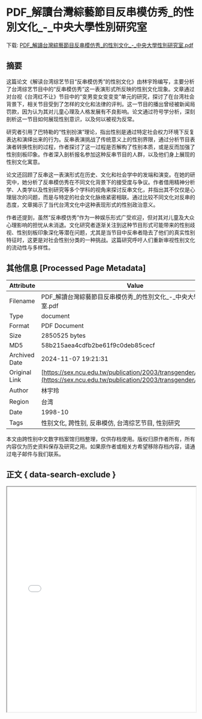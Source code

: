 # PDF_解讀台灣綜藝節目反串模仿秀_的性別文化_-_中央大學性別研究室

<!-- tcd_download_link -->
下载: <a href="PDF_解讀台灣綜藝節目反串模仿秀_的性別文化_-_中央大學性別研究室.pdf" download>PDF_解讀台灣綜藝節目反串模仿秀_的性別文化_-_中央大學性別研究室.pdf</a>
<!-- tcd_download_link_end -->

## 摘要

<!-- tcd_abstract -->
这篇论文《解读台湾综艺节目“反串模仿秀”的性别文化》由林宇玲编写，主要分析了台湾综艺节目中的“反串模仿秀”这一表演形式所反映的性别文化现象。文章通过对台视《台湾红不让》节目中的“变男变女变变变”单元的研究，探讨了在台湾社会背景下，相关节目受到了怎样的文化和法律的评判。这一节目的播出曾经被新闻局罚款，因为认为其对儿童心理及人格发展有不良影响。论文通过符号学分析，深刻剖析这一节目如何展现性别意识，以及何以被视为反常。

研究者引用了巴特勒的“性别扮演”理论，指出性别是通过特定社会权力环境下反复表达和演绎出来的行为。反串表演挑战了传统意义上的性别界限，通过分析节目表演者转换性别的过程，作者探讨了这一过程是否解构了性别本质，或是反而加强了性别刻板印象。作者深入剖析报名参加这种反串节目的人群，以及他们身上展现的性别文化寓意。

论文还回顾了反串这一表演形式在历史、文化和社会学中的发端和演变。在她的研究中，她分析了反串模仿秀在不同文化背景下的接受度与争议。作者借用精神分析学、人类学以及性别研究等多个学科的视角来探讨反串文化，并指出其不仅仅是心理层次的问题，而是与特定的社会文化脉络紧密相联。通过比较不同文化对反串的态度，文章揭示了当代台湾文化中这种表现形式的性别政治意义。

作者还提到，虽然“反串模仿秀”作为一种娱乐形式广受欢迎，但对其对儿童及大众心理影响的担忧从未消退。文化研究者逐渐关注到这种节目形式可能带来的性别歧视、性别刻板印象深化等潜在问题，尤其是当节目中反串者隐去了他们的真实性别特征时，这更是对社会性别分类的一种挑战。这篇研究呼吁人们重新审视性别文化的流动性与多样性。

<!-- tcd_abstract_end -->

## 其他信息 [Processed Page Metadata]

| Attribute       | Value                                  |
|-----------------|----------------------------------------|
| Filename        | PDF_解讀台灣綜藝節目反串模仿秀_的性別文化_-_中央大學性別研究室.pdf                             |
| Type            | document                                 |
| Format          | PDF Document                               |
| Size            | 2850525 bytes                           |
| MD5             | 58b215aea4cdfb2be61f9c0deb85cecf                                  |
| Archived Date   | 2024-11-07 19:21:31                             |
| Original Link   | [https://sex.ncu.edu.tw/publication/2003/transgender/pdf/07.pdf](https://sex.ncu.edu.tw/publication/2003/transgender/pdf/07.pdf)                         |
| Author          | 林宇玲                               |
| Region          | 台湾                               |
| Date            | 1998-10                                 |
| Tags            | 性别文化, 跨性别, 反串模仿, 台湾综艺节目, 性别研究                                 |

本文由跨性别中文数字档案馆归档整理，仅供存档使用。版权归原作者所有，所有内容仅为历史资料保存及研究之用。如果原作者或相关方希望移除存档内容，请通过电子邮件与我们联系。

## 正文 { data-search-exclude }

<!-- tcd_main_text -->
<iframe src="../PDF_解讀台灣綜藝節目反串模仿秀_的性別文化_-_中央大學性別研究室.pdf" width="100%" height="600px">
    <p>无法显示PDF，请下载查看。</p>
</iframe>
<!-- tcd_main_text_end -->

